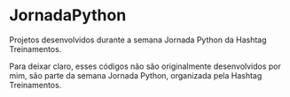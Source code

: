 # JornadaPython
Projetos desenvolvidos durante a semana Jornada Python da Hashtag Treinamentos.

Para deixar claro, esses códigos não são originalmente desenvolvidos por mim, são parte da semana Jornada Python, organizada pela Hashtag Treinamentos.

